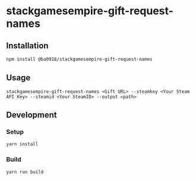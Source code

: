 # stackgamesempire-gift-request-names

## Installation
```bash
npm install @ba0918/stackgamesempire-gift-request-names
```

## Usage
```
stackgamesempire-gift-request-names <Gift URL> --steamkey <Your Steam API Key> --steamid <Your SteamID> --output <path>
```

## Development
### Setup
```bash
yarn install
```

### Build
```bash
yarn run build
```